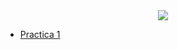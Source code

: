 ﻿<div align="center"> 

<img src="https://readme-typing-svg.demolab.com?font=Fira+Code&size=30&duration=1200&pause=1000&color=FFFFF&center=true&width=435&lines=Programación Concurrente"/>

</div>

- [Practica 1](Practicas/Practica1)
